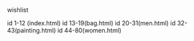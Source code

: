 wishlist

id  1-12 (index.html)
id  13-19(bag.html)
id 20-31(men.html)
id 32-43(painting.html)
id 44-80(women.html)